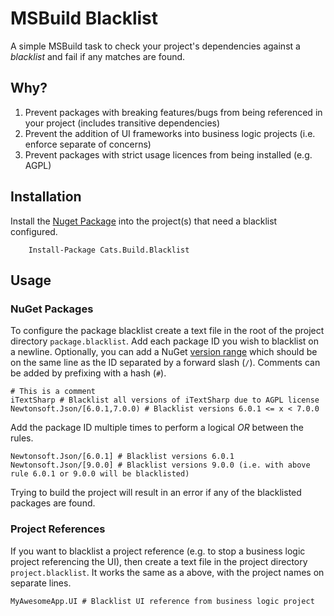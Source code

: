 # MSBuild Blacklist

A simple MSBuild task to check your project's dependencies against a _blacklist_ and fail if any matches are found.

## Why?

1. Prevent packages with breaking features/bugs from being referenced in your project (includes transitive dependencies)
2. Prevent the addition of UI frameworks into business logic projects (i.e. enforce separate of concerns)
3. Prevent packages with strict usage licences from being installed (e.g. AGPL)

## Installation

Install the [Nuget Package](https://www.nuget.org/packages/Cats.Build.Blacklist) into the project(s) that need a blacklist configured.

```
    Install-Package Cats.Build.Blacklist
```

## Usage

### NuGet Packages

To configure the package blacklist create a text file in the root of the project directory `package.blacklist`. Add each package ID you wish to blacklist on a newline. Optionally, you can add a NuGet [version range](https://docs.microsoft.com/en-us/nuget/concepts/package-versioning#version-ranges) which should be on the same line as the ID separated by a forward slash (`/`). Comments can be added by prefixing with a hash (`#`).

```
# This is a comment
iTextSharp # Blacklist all versions of iTextSharp due to AGPL license
Newtonsoft.Json/[6.0.1,7.0.0) # Blacklist versions 6.0.1 <= x < 7.0.0
```

Add the package ID multiple times to perform a logical _OR_ between the rules.

```
Newtonsoft.Json/[6.0.1] # Blacklist versions 6.0.1
Newtonsoft.Json/[9.0.0] # Blacklist versions 9.0.0 (i.e. with above rule 6.0.1 or 9.0.0 will be blacklisted)
```

Trying to build the project will result in an error if any of the blacklisted packages are found.

### Project References

If you want to blacklist a project reference (e.g. to stop a business logic project referencing the UI), then create a text file in the project directory `project.blacklist`. It works the same as a above, with the project names on separate lines.

```
MyAwesomeApp.UI # Blacklist UI reference from business logic project
```
